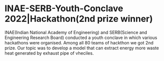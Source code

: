 # INAE-SERB-Youth-Conclave 2022|Hackathon(2nd prize winner) 

                     
INAE(Indian National Academy of Engineering) and SERB(Science and Engineering Research Board) conducted a youth conclave in which various hackathons were organised. 
Among all 80 teams of hackthon we got 2nd prize. Our topic was to develop a model that can extract energy more waste heat generated by exhaust pipe of vheciles.
